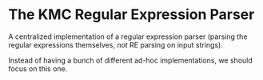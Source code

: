 The KMC Regular Expression Parser
===
A centralized implementation of a regular expression parser (parsing the
regular expressions themselves, *not* RE parsing on input strings).

Instead of having a bunch of different ad-hoc implementations, we should focus
on this one.
